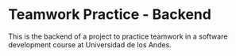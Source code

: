 # Teamwork Practice - Backend

This is the backend of a project to practice teamwork in a software development course at Universidad de los Andes.
